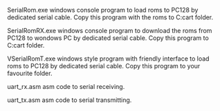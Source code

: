 SerialRom.exe 
windows console program to load roms to PC128 by dedicated serial cable. Copy this program with the roms to C:cart folder.

SerialRomRX.exe
windows console program to download the roms from PC128 to wondows PC by dedicated serial cable. Copy this program to C:cart folder.

VSerialRomT.exe
windows style program with friendly interface to load roms to PC128 by dedicated serial cable. Copy this program to your favourite folder.

uart_rx.asm
asm code to serial receiving.

uart_tx.asm
asm code to serial transmitting.
